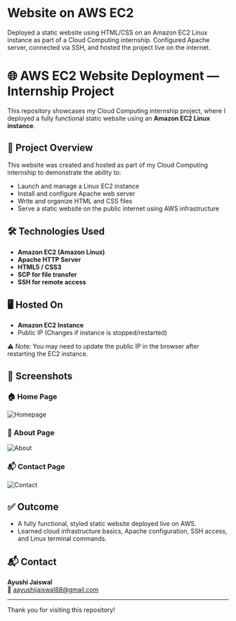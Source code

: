 # Website on AWS EC2
Deployed a static website using HTML/CSS on an Amazon EC2 Linux instance as part of a Cloud Computing internship. Configured Apache server, connected via SSH, and hosted the project live on the internet.
# 🌐 AWS EC2 Website Deployment — Internship Project

This repository showcases my Cloud Computing internship project, where I deployed a fully functional static website using an **Amazon EC2 Linux instance**.

## 🚀 Project Overview

This website was created and hosted as part of my Cloud Computing internship to demonstrate the ability to:

- Launch and manage a Linux EC2 instance
- Install and configure Apache web server
- Write and organize HTML and CSS files
- Serve a static website on the public internet using AWS infrastructure

## 🛠️ Technologies Used

- **Amazon EC2 (Amazon Linux)**
- **Apache HTTP Server**
- **HTML5 / CSS3**
- **SCP for file transfer**
- **SSH for remote access**

## 🖥️ Hosted On

- **Amazon EC2 Instance**
- Public IP (Changes if instance is stopped/restarted)

⚠️ Note: You may need to update the public IP in the browser after restarting the EC2 instance.

## 📸 Screenshots

### 🏠 Home Page
![Homepage](https://github.com/user-attachments/assets/aa06c143-f7a0-428e-be19-0f46cf134477)


### 👤 About Page
![About](https://github.com/user-attachments/assets/afa1b95a-3825-45e7-96f6-e0d7661796ae)


### 📬 Contact Page
![Contact](https://github.com/user-attachments/assets/d6febb32-a710-4ce1-8378-add03592393a)



## ✅ Outcome

- A fully functional, styled static website deployed live on AWS.
- Learned cloud infrastructure basics, Apache configuration, SSH access, and Linux terminal commands.

## 📬 Contact

**Ayushi Jaiswal**  
📧 aayushijaiswal88@gmail.com

---

Thank you for visiting this repository!

